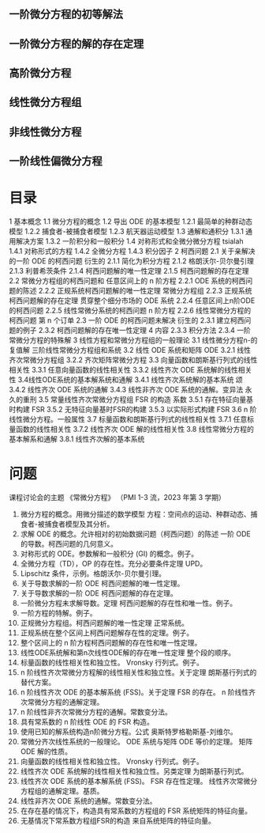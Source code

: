 # 
## 一阶微分方程的初等解法

## 一阶微分方程的解的存在定理

## 高阶微分方程

## 线性微分方程组

## 非线性微分方程

## 一阶线性偏微分方程

# 目录
1 基本概念 
1.1 微分方程的概念
1.2 导出 ODE 的基本模型
1.2.1 最简单的种群动态模型
1.2.2 捕食者-被捕食者模型
1.2.3 航天器运动模型
1.3 通解和通积分
1.3.1 通用解决方案
1.3.2 一阶积分和一般积分
1.4 对称形式和全微分微分方程
tsialah
1.4.1 对称形式的方程
1.4.2 全微分方程
1.4.3 积分因子
2 柯西问题
2.1 关于亲解决的一阶 ODE 的柯西问题
衍生的
2.1.1 简化为积分方程
2.1.2 格朗沃尔-贝尔曼引理
2.1.3 利普希茨条件
2.1.4 柯西问题解的唯一性定理
2.1.5 柯西问题解的存在定理
2.2 常微分方程组的柯西问题和
任意区间上的 n 阶方程
2.2.1 ODE 系统的柯西问题的陈述
2.2.2 正规系统柯西问题解的唯一性定理
常微分方程组
2.2.3 正规系统柯西问题解的存在定理
贯穿整个细分市场的 ODE 系统
2.2.4 任意区间上n阶ODE的柯西问题
2.2.5 线性常微分系统的柯西问题
n 阶方程
2.2.6 线性常微分方程的柯西问题
第 n 个订单
2.3 一阶 ODE 的柯西问题未解决
衍生的
2.3.1 建立柯西问题的例子
2.3.2 柯西问题解的存在唯一性定理
4 内容
2.3.3 积分方法
2.3.4 一阶常微分方程的特殊解
3 线性方程和常微分方程组的一般理论 
3.1 线性微分方程n-的复值解
三阶线性常微分方程组和系统 
3.2 线性 ODE 系统和矩阵 ODE
3.2.1 线性齐次常微分方程组
3.2.2 齐次矩阵常微分方程
3.3 向量函数和朗斯基行列式的线性相关性
3.3.1 任意向量函数的线性相关性
3.3.2 线性齐次 ODE 系统解的线性相关性
3.4线性ODE系统的基本解系统和通解
3.4.1 线性齐次系统解的基本系统
颂
3.4.2 线性齐次 ODE 系统的通解
3.4.3 线性非齐次 ODE 系统的通解。变异法
永久的重刑
3.5 常量线性齐次常微分方程组 FSR 的构造
系数
3.5.1 存在特征向量基时构建 FSR
3.5.2 无特征向量基时FSR的构建
3.5.3 以实际形式构建 FSR
3.6 n 阶线性微分方程。一般属性
3.7 标量函数和朗斯基行列式的线性相关性
3.7.1 任意标量函数的线性相关性
3.7.2 线性齐次 ODE 解的线性相关性
3.8 线性常微分方程的基本解系和通解
3.8.1 线性齐次解的基本系统

# 问题
课程讨论会的主题
《常微分方程》
（PMI 1-3 流，2023 年第 3 学期）
1. 微分方程的概念。用微分描述的数学模型
方程：空间点的运动、种群动态、捕食者-被捕食者模型及其分析。
2. 求解 ODE 的概念。允许相对的初始数据问题（柯西问题）的陈述
一阶 ODE 的导数。柯西问题的几何意义。
3. 对称形式的 ODE。参数解和一般积分 (GI) 的概念。例子。
4. 全微分方程（TD），OP 的存在性。充分必要条件定理
UPD。
5. Lipschitz 条件，示例。格朗沃尔-贝尔曼引理。
6. 关于导数求解的一阶 ODE 柯西问题解的唯一性定理。
7. 关于导数求解的一阶 ODE 柯西问题解的存在定理。
8. 一阶微分方程未求解导数。定理
柯西问题解的存在性和唯一性。例子。
9. 一阶方程的特解。例子。
10. 正规微分方程组。柯西问题解的唯一性定理
正常系统。
11. 正规系统在整个区间上柯西问题解存在性的定理。例子。
12. 整个区间上的 n 阶方程柯西问题解的存在性和唯一性定理。
13. 线性ODE系统解和第n次线性ODE解的存在唯一性定理
整个段的顺序。
14. 标量函数的线性相关性和独立性。 Vronsky 行列式。例子。
15. n 阶线性齐次常微分方程解的线性相关性和独立性。关于定理
朗斯基行列式的替代方案。
16. n 阶线性齐次 ODE 的基本解系统 (FSS)。关于定理
FSR 的存在。 n 阶线性齐次常微分方程的通解定理。
17. n 阶线性非齐次常微分方程的通解。常数变分法。
18. 具有常系数的 n 阶线性 ODE 的 FSR 构造。
19. 使用已知的解系统构造n阶微分方程。公式
奥斯特罗格勒斯基-刘维尔。
20. 常微分齐次线性系统的一般理论。 ODE 系统与矩阵 ODE 等价的定理。
矩阵 ODE 解的性质。
21. 向量函数的线性相关性和独立性。 Vronsky 行列式。例子。
22. 线性齐次 ODE 系统解的线性相关性和独立性。另类定理
为朗斯基行列式。
23. 线性齐次 ODE 系统的基本解系统 (FSS)。 FSR 存在性定理。
线性齐次常微分方程组的通解定理。基质。
24. 线性非齐次 ODE 系统的通解。常数变分法。
25. 在存在基的情况下，构造具有常系数的方程组的 FSR
系统矩阵的特征向量。
26. 无基情况下常系数方程组FSR的构造
来自系统矩阵的特征向量。